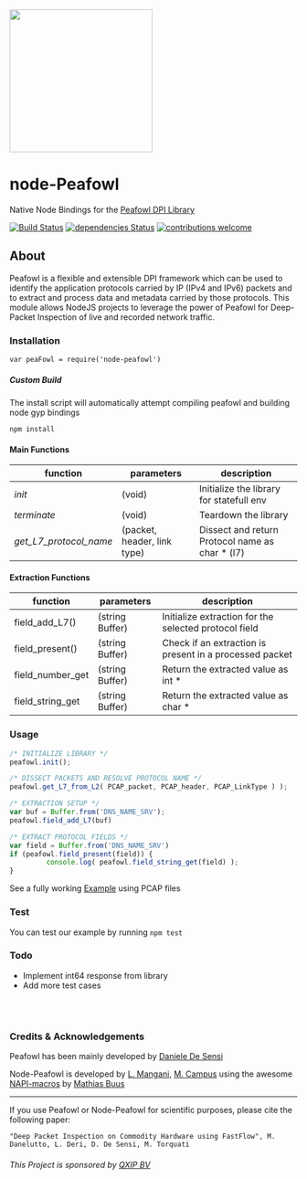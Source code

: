 

<img src="https://i.imgur.com/jrQX0Of.gif" width=250>

# node-Peafowl
Native Node Bindings for the [Peafowl DPI Library](https://github.com/DanieleDeSensi/Peafowl)

[![Build Status](https://travis-ci.org/libpeafowl/node-peafowl.svg?branch=master)](https://travis-ci.org/libpeafowl/node-peafowl)
[![dependencies Status](https://david-dm.org/libpeafowl/node-peafowl/status.svg)](https://david-dm.org/libpeafowl/node-peafowl)
[![contributions welcome](https://img.shields.io/badge/contributions-welcome-brightgreen.svg?style=flat)](https://github.com/libpeafowl/node-peafowl/issues)

## About
Peafowl is a flexible and extensible DPI framework which can be used to identify the application protocols carried by IP (IPv4 and IPv6) packets and to extract and process data and metadata carried by those protocols. This module allows NodeJS projects to leverage the power of Peafowl for Deep-Packet Inspection of live and recorded network traffic.

### Installation
```
var peaFowl = require('node-peafowl')
```

##### Custom Build
The install script will automatically attempt compiling peafowl and building node gyp bindings
```
npm install
```

#### Main Functions
| function  | parameters  |  description |
|---|---|---|
| _init_  | (void) |  Initialize the library for statefull env |
| _terminate_ | (void) | Teardown the library |
| _get_L7_protocol_name_ | (packet, header, link type) | Dissect and return Protocol name as char * (l7) |

#### Extraction Functions
| function  | parameters  |  description |
|---|---|---|
| field_add_L7()  | (string Buffer) |  Initialize extraction for the selected protocol field |
| field_present() | (string Buffer) | Check if an extraction is present in a processed packet |
| field_number_get | (string Buffer) | Return the extracted value as int * |
| field_string_get | (string Buffer) | Return the extracted value as char * |


### Usage
```javascript
/* INITIALIZE LIBRARY */
peafowl.init();

/* DISSECT PACKETS AND RESOLVE PROTOCOL NAME */
peafowl.get_L7_from_L2( PCAP_packet, PCAP_header, PCAP_LinkType ) );

/* EXTRACTION SETUP */
var buf = Buffer.from('DNS_NAME_SRV');
peafowl.field_add_L7(buf)

/* EXTRACT PROTOCOL FIELDS */
var field = Buffer.from('DNS_NAME_SRV')
if (peafowl.field_present(field)) {
         console.log( peafowl.field_string_get(field) );
}
```

See a fully working [Example](https://github.com/lmangani/node-peafowl/tree/master/example) using PCAP files

### Test
You can test our example by running ```npm test```

### Todo
* Implement int64 response from library
* Add more test cases

<br/>
<br/>

### Credits & Acknowledgements

Peafowl has been mainly developed by [Daniele De Sensi](https://github.com/DanieleDeSensi)

Node-Peafowl is developed by [L. Mangani](https://github.com/lmangani), [M. Campus](https://github.com/kYroL01) using the awesome [NAPI-macros](https://github.com/mafintosh/napi-macros) by [Mathias Buus](https://github.com/mafintosh)


-------------

If you use Peafowl or Node-Peafowl for scientific purposes, please cite the following paper:

```"Deep Packet Inspection on Commodity Hardware using FastFlow", M. Danelutto, L. Deri, D. De Sensi, M. Torquati```

###### This Project is sponsored by [QXIP BV](http://qxip.net)
